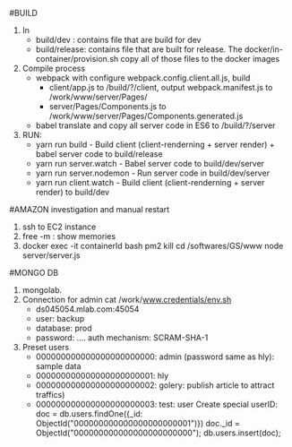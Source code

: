#BUILD
1. In 
   - build/dev : contains file that are build for dev
   - build/release: contains file that are built for release.
     The docker/in-container/provision.sh copy all of those files to the docker images
2. Compile process
   - webpack with configure webpack.config.client.all.js, build
     + client/app.js to /build/?/client, output webpack.manifest.js to /work/www/server/Pages/ 
     + server/Pages/Components.js to /work/www/server/Pages/Components.generated.js
   - babel translate and copy all server code in ES6 to /build/?/server
2. RUN:
   - yarn run build - Build client (client-renderning + server render) + babel server code to build/release
   - yarn run server.watch - Babel server code to build/dev/server
   - yarn run server.nodemon - Run server code in build/dev/server
   - yarn run client.watch - Build client (client-renderning + server render) to build/dev
  
#AMAZON investigation and manual restart
1. ssh to EC2 instance
2. free -m : show memories
3. docker exec -it containerId bash
   pm2 kill
   cd /softwares/GS/www
   node server/server.js
   
#MONGO DB
1. mongolab.
2. Connection for admin
   cat /work/www.credentials/env.sh
   - ds045054.mlab.com:45054
   - user: backup
   - database: prod
   - password: ....
     auth mechanism: SCRAM-SHA-1
3. Preset users
   - 000000000000000000000000:  admin (password same as hly): sample data
   - 000000000000000000000001:  hly
   - 000000000000000000000002:  golery: publish article to attract traffics)
   - 000000000000000000000003:  test: user
   Create special userID:
   doc = db.users.findOne({_id: ObjectId("000000000000000000000001")})
   doc._id = ObjectId("000000000000000000000000");
   db.users.insert(doc);